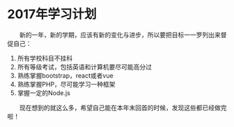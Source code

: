 # 2017年学习计划
&emsp;&emsp;新的一年，新的学期，应该有新的变化与进步，所以要把目标一一罗列出来督促自己：
1. 所有学校科目不挂科
2. 所有等级考试，包括英语和计算机要尽可能高分过
3. 熟练掌握bootstrap，react或者vue
4. 熟练掌握PHP，尽可能学习一种框架
5. 掌握一定的Node.js

&emsp;&emsp;现在想到的就这么多，希望自己能在本年末回首的时候，发现这些都已经做完啦！